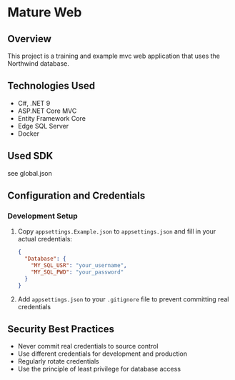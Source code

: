 # Mature Web

## Overview

This project is a training and example mvc web application
that uses the Northwind database.

## Technologies Used

- C#, .NET 9
- ASP.NET Core MVC
- Entity Framework Core
- Edge SQL Server
- Docker

## Used SDK
see global.json

## Configuration and Credentials

### Development Setup

1. Copy `appsettings.Example.json` to `appsettings.json`
and fill in your actual credentials:
   ```json
   {
     "Database": {
       "MY_SQL_USR": "your_username",
       "MY_SQL_PWD": "your_password"
     }
   }
   ```
2. Add `appsettings.json` to your `.gitignore` file to prevent committing real credentials

## Security Best Practices

- Never commit real credentials to source control
- Use different credentials for development and production
- Regularly rotate credentials
- Use the principle of least privilege for database access